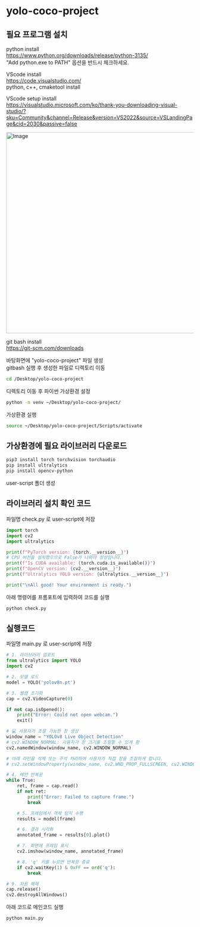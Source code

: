 # yolo-coco-project
## 필요 프로그램 설치
python install <br />
https://www.python.org/downloads/release/python-3135/ <br />
"Add python.exe to PATH" 옵션을 반드시 체크하세요.

VScode install <br />
https://code.visualstudio.com/
<br />
python, c++, cmaketool install

VScode setup install <br />
https://visualstudio.microsoft.com/ko/thank-you-downloading-visual-studio/?sku=Community&channel=Release&version=VS2022&source=VSLandingPage&cid=2030&passive=false

<img width="636" height="541" alt="Image" src="https://github.com/user-attachments/assets/9c547296-cdd3-4cbc-8d13-5bf5a8524880" />

git bash install <br />
https://git-scm.com/downloads

바탕화면에 "yolo-coco-project" 파일 생성
<br />
gitbash 실행 후 생성한 파일로 디렉토리 이동
```bash
cd /Desktop/yolo-coco-project
```
디렉토리 이동 후 파이썬 가상환경 설정
```bash
python -m venv ~/Desktop/yolo-coco-project/
```
가상환경 실행
```bash
source ~/Desktop/yolo-coco-project/Scripts/activate
```

## 가상환경에 필요 라이브러리 다운로드
```bash
pip3 install torch torchvision torchaudio
pip install ultralytics
pip install opencv-python
```
user-script 폴더 생성


## 라이브러리 설치 확인 코드 
파일명 check.py 로  user-script에 저장
```python
import torch
import cv2
import ultralytics

print(f"PyTorch version: {torch.__version__}")
# CPU 버전을 설치했으므로 False가 나와야 정상입니다.
print(f"Is CUDA available: {torch.cuda.is_available()}")
print(f"OpenCV version: {cv2.__version__}")
print(f"Ultralytics YOLO version: {ultralytics.__version__}")

print("\nAll good! Your environment is ready.")
```
아래 명령어를 프롬포트에 입력하여 코드를 실행
```bash
python check.py
```
## 실행코드
파일명 main.py 로 user-script에 저장
```python
# 1. 라이브러리 임포트
from ultralytics import YOLO
import cv2

# 2. 모델 로드
model = YOLO('yolov8n.pt')

# 3. 웹캠 초기화
cap = cv2.VideoCapture(0)

if not cap.isOpened():
    print("Error: Could not open webcam.")
    exit()

# 💻 사용자가 조절 가능한 창 생성
window_name = "YOLOv8 Live Object Detection"
# cv2.WINDOW_NORMAL: 사용자가 창 크기를 조절할 수 있게 함
cv2.namedWindow(window_name, cv2.WINDOW_NORMAL) 

# 아래 라인을 삭제 또는 주석 처리하여 사용자가 직접 창을 조절하게 합니다.
# cv2.setWindowProperty(window_name, cv2.WND_PROP_FULLSCREEN, cv2.WINDOW_FULLSCREEN)

# 4. 메인 반복문
while True:
    ret, frame = cap.read()
    if not ret:
        print("Error: Failed to capture frame.")
        break

    # 5. 프레임에서 객체 탐지 수행
    results = model(frame)

    # 6. 결과 시각화
    annotated_frame = results[0].plot()

    # 7. 화면에 프레임 표시
    cv2.imshow(window_name, annotated_frame)

    # 8. 'q' 키를 누르면 반복문 종료
    if cv2.waitKey(1) & 0xFF == ord('q'):
        break

# 9. 자원 해제
cap.release()
cv2.destroyAllWindows()
```
아래 코드로 메인코드 실행
```bash
python main.py
```
